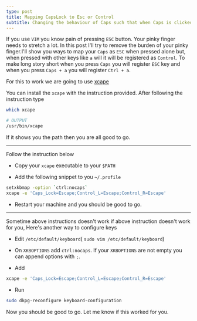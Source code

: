 ```yaml
---
type: post
title: Mapping CapsLock to Esc or Control
subtitle: Changing the behaviour of Caps such that when Caps is clicked it acts as Esc but when click with supporting Letter Acts as Control
---
```

If you use `VIM` you know pain of pressing `ESC` button. Your pinky finger needs to stretch a lot. In this post I'll try to remove the burden of your pinky finger.I'll show you ways to map your `Caps` as `ESC` when pressed alone but, when pressed with other keys like `a` will it will be registered as `Control`. To make long story short when you press `Caps` you will register `ESC` key and when you press `Caps + a` you will register `Ctrl + a`.

For this to work we are going to use [xcape](https://github.com/alols/xcape)

You can install the `xcape` with the instruction provided. After following the instruction type

```bash
which xcape

# OUTPUT
/usr/bin/xcape
```
If it shows you the path then you are all good to go.

----

Follow the instruction below 

- Copy your `xcape` executable to your `$PATH`

- Add the following snippet to you `~/.profile`

```bash
setxkbmap -option `ctrl:nocaps`
xcape -e 'Caps_Lock=Escape;Control_L=Escape;Control_R=Escape'
```

- Restart your machine and you should be good to go.

----
Sometime above instructions doesn't work if above instruction doesn't work for you, Here's another way to configure keys

- Edit `/etc/default/keyboard`( `sudo vim /etc/default/keyboard`)

- On `XKBOPTIONS` add `ctrl:nocaps`. If your `XKBOPTIONS` are not empty you can append options with `;`. 

- Add 

```bash
xcape -e 'Caps_Lock=Escape;Control_L=Escape;Control_R=Escape'
```
- Run 

```bash
sudo dkpg-reconfigure keyboard-configuration
```

Now you should be good to go. Let me know if this worked for you.


